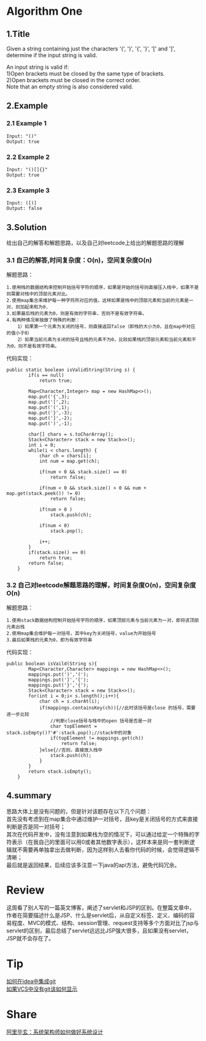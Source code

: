 # Algorithm One

## 1.Title  
Given a string containing just the characters '(', ')', '{', '}', '[' and ']', determine if the input string is valid.  

An input string is valid if:  
    1)Open brackets must be closed by the same type of brackets.  
    2)Open brackets must be closed in the correct order.  
Note that an empty string is also considered valid.  


## 2.Example  
### 2.1 Example 1
    Input: "()"
    Output: true

### 2.2 Example 2
    Input: "()[]{}"
    Output: true

### 2.3 Example 3
    Input: ([)]
    Output: false


## 3.Solution   

给出自己的解答和解题思路，以及自己对leetcode上给出的解题思路的理解

### 3.1 自己的解答,时间复杂度：O(n)，空间复杂度O(n)

解题思路：
```
1.使用栈的数据结构来控制开始括号字符的顺序，如果是开始的括号则直接压入栈中，如果不是则需要对栈中的顶部元素对比。
2.使用map集合来维护每一种字符所对应的值，这样如果是栈中的顶部元素和当前的元素是一对，则加起来和为0.
3.如果最后栈的元素为0，则是有效的字符串，否则不是有效字符串。
4.有两种情况单独做了特殊的判断：
    1）如果第一个元素为关闭的括号，则直接返回false（即栈的大小为0，且在map中对应的值小于0）
    2）如果当前元素为关闭的括号且栈的元素不为0，比较如果栈的顶部元素和当前元素和不为0，则不是有效字符串。
```
代码实现：
```
public static boolean isValidString(String s) {
        if(s == null)
            return true;

        Map<Character,Integer> map = new HashMap<>();
        map.put('{',3);
        map.put('[',2);
        map.put('(',1);
        map.put('}',-3);
        map.put(']',-2);
        map.put(')',-1);

        char[] chars = s.toCharArray();
        Stack<Character> stack = new Stack<>();
        int i = 0;
        while(i < chars.length) {
            char ch = chars[i];
            int num = map.get(ch);

            if(num < 0 && stack.size() == 0)
                return false;

            if(num < 0 && stack.size() > 0 && num + map.get(stack.peek()) != 0)
                return false;

            if(num > 0 )
                stack.push(ch);

            if(num < 0)
                stack.pop();

            i++;
        }
        if(stack.size() == 0)
            return true;
        return false;
    }
```

### 3.2 自己对leetcode解题思路的理解，时间复杂度O(n)，空间复杂度O(n)
解题思路：

```
1.使用stack数据结构控制开始括号字符的顺序，如果顶部元素与当前元素为一对，即将该顶部元素出栈
2.使用map集合维护每一对括号，其中key为关闭括号，value为开始括号
3.最后如果栈的元素为0，即为有效字符串
```
代码实现：
    
```
public boolean isVaild(String s){
        Map<Character,Character> mappings = new HashMap<>();
        mappings.put(')','(');
        mappings.put(']','[');
        mappings.put('}','{');
        Stack<Character> stack = new Stack<>();
        for(int i = 0;i< s.length();i++){
            char ch = s.charAt(i);
            if(mappings.containsKey(ch)){//此时该括号是close 的括号，需要进一步比较
                //判断close括号与栈中的open 括号是否是一对
                char topElement = stack.isEmpty()?'#':stack.pop();//stack中的对象
                if(topElement != mappings.get(ch))
                    return false;
            }else{//否则，直接放入栈中
                stack.push(ch);
            }
        }
        return stack.isEmpty();
    }
```

## 4.summary  
思路大体上是没有问题的，但是针对该题存在以下几个问题：  
首先没有考虑到在map集合中通过维护一对括号，且key是关闭括号的方式来直接判断是否是同一对括号；  
其次在代码开发中，没有注意到如果栈为空的情况下，可以通过给定一个特殊的字符表示（在我自己的里面可以用0或者其他数字表示），这样本来是同一套判断逻辑就不需要再单独拿出去做判断，因为这样别人去看你代码的时候，会觉得逻辑不清晰；  
最后就是返回结果，后续应该多注意一下java的api方法，避免代码冗余。  


# Review
这周看了别人写的一篇英文博客，阐述了servlet和JSP的区别。在整篇文章中，作者在简要描述什么是JSP、什么是servlet后，从自定义标签、定义、编码的容易程度、MVC的模式、结构、session管理、request支持等多个方面对比了jsp与servlet的区别，最后总结了servlet远远比JSP强大很多，且如果没有servlet，JSP就不会存在了。


# Tip
[如何在idea中集成git](https://blog.csdn.net/miwanmeng/article/details/81128353)  
[如果VCS中没有git该如何显示](https://blog.csdn.net/baidu_37107022/article/details/78033855)


# Share
[阿里毕玄：系统架构师如何做好系统设计](https://mp.weixin.qq.com/s/LrpvaAQSn_TITMwH7XhG3A)

